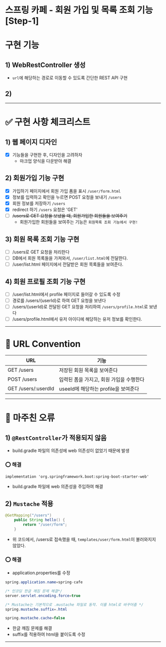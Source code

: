 스프링 카페 - 회원 가입 및 목록 조회 기능 [Step-1]
===

# 구현 기능

## 1) WebRestController 생성
- ```url```에 해당하는 경로로 이동할 수 있도록 간단한 REST API 구현

## 2) 


---

# ✅ 구현 사항 체크리스트

## 1) 웹 페이지 디자인

- [x] 기능들을 구현한 후, 디자인을 고려하자
    - 마크업 양식을 다운받아 해결
## 2) 회원가입 기능 구현

- [x] 가입하기 페이지에서 회원 가입 폼을 표시 ```/user/form.html```
- [x] 정보를 입력하고 확인을 누르면 POST 요청을 보내기 ```/users```
- [x] 회원 정보를 저장하기 ```/users```
- [x] redirect 하기 ```/users``` 요청은 'GET'
- [ ] ~~/users로 GET 요청을 보냈을 때, 회원가입한 회원들을 보여주기~~
  - 회원가입한 회원들을 보여주는 기능은 ```회원목록 조회 기능에서 구현!```

## 3) 회원 목록 조회 기능 구현

- [ ] /users로 GET 요청을 처리한다
- [ ] DB에서 회원 목록들을 가져와서, ```/user/list.html```에 전달한다.
- [ ] /user/list.html 페이지에서 전달받은 회원 목록들을 보여준다.

## 4) 회원 프로필 조회 기능 구현

- [ ] /user/list.html에서 profile 페이지로 들어갈 수 있도록 수정
- [ ] 경로를 /users/{userId}로 하여 GET 요청을 보낸다
- [ ] /users/{userId}로 전달된 GET 요청을 처리하여 ```/users/profile.html```로 보낸다
- [ ] /users/profile.html에서 유저 아이디에 해당하는 유저 정보를 확인한다.

---

# 📜 URL Convention

| URL                 | 기능                         |
|---------------------|----------------------------|
| GET /users          | 저장된 회원 목록을 보여준다            |
| POST /users         | 입력된 폼을 가지고, 회원 가입을 수행한다    |
| GET /users/:userdId | useeId에 해당하는 profile을 보여준다 |

---



# 🤯 마주친 오류
## 1) ```@RestController```가 적용되지 않음
- build.gradle 파일의 의존성에 web 의존성이 없었기 때문에 발생

### ⭕️ 해결
```
implementation 'org.springframework.boot:spring-boot-starter-web'
```
- build.gradle 파일에 web 의존성을 주입하여 해결

## 2) ```Mustache``` 적용
```java
@GetMapping("/users")
    public String hello() {
        return "/user/form";
    }
```
- 위 코드에서, /users로 접속했을 때, ```templates/user/form.html```이 불러와지지 않았다.

### ⭕️ 해결
- application.properties를 수정
```java
spring.application.name=spring-cafe

/* 인코딩 한글 깨짐 문제 해결*/
server.servlet.encoding.force=true

/* Mustache는 기본적으로 .mustache 파일로 동작. 이를 html로 바꾸어줌 */
spring.mustache.suffix=.html

spring.mustache.cache=false
```
- 한글 깨짐 문제를 해결 
- suffix를 적용하여 html을 붙이도록 수정

---


